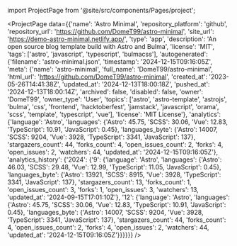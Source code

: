 
import ProjectPage from '@site/src/components/Pages/project';

<ProjectPage
    data={{'name': 'Astro Minimal', 'repository_platform': 'github', 'repository_url': 'https://github.com/DomeT99/astro-minimal', 'site_url': 'https://demo-astro-minimal.netlify.app/', 'type': 'app', 'description': 'An open source blog template build with Astro and Bulma', 'license': 'MIT', 'tags': ['astro', 'javascript', 'typescript', 'bulmacss'], 'autogenerated': {'filename': 'astro-minimal.json', 'timestamp': '2024-12-15T09:16:05Z', 'meta': {'name': 'astro-minimal', 'full_name': 'DomeT99/astro-minimal', 'html_url': 'https://github.com/DomeT99/astro-minimal', 'created_at': '2023-05-26T14:41:38Z', 'updated_at': '2024-12-13T18:00:18Z', 'pushed_at': '2024-12-13T18:00:14Z', 'archived': false, 'disabled': false, 'owner': 'DomeT99', 'owner_type': 'User', 'topics': ['astro', 'astro-template', 'astrojs', 'bulma', 'css', 'frontend', 'hacktoberfest', 'jamstack', 'javascript', 'orama', 'scss', 'template', 'typescript', 'vue'], 'license': 'MIT License'}, 'analytics': {'language': 'Astro', 'languages': {'Astro': 45.75, 'SCSS': 30.06, 'Vue': 12.83, 'TypeScript': 10.91, 'JavaScript': 0.45}, 'languages_byte': {'Astro': 14007, 'SCSS': 9204, 'Vue': 3928, 'TypeScript': 3341, 'JavaScript': 137}, 'stargazers_count': 44, 'forks_count': 4, 'open_issues_count': 2, 'forks': 4, 'open_issues': 2, 'watchers': 44, 'updated_at': '2024-12-15T09:16:05Z'}, 'analytics_history': {'2024': {'9': {'language': 'Astro', 'languages': {'Astro': 46.03, 'SCSS': 29.48, 'Vue': 12.99, 'TypeScript': 11.05, 'JavaScript': 0.45}, 'languages_byte': {'Astro': 13921, 'SCSS': 8915, 'Vue': 3928, 'TypeScript': 3341, 'JavaScript': 137}, 'stargazers_count': 13, 'forks_count': 1, 'open_issues_count': 3, 'forks': 1, 'open_issues': 3, 'watchers': 13, 'updated_at': '2024-09-15T17:01:10Z'}, '12': {'language': 'Astro', 'languages': {'Astro': 45.75, 'SCSS': 30.06, 'Vue': 12.83, 'TypeScript': 10.91, 'JavaScript': 0.45}, 'languages_byte': {'Astro': 14007, 'SCSS': 9204, 'Vue': 3928, 'TypeScript': 3341, 'JavaScript': 137}, 'stargazers_count': 44, 'forks_count': 4, 'open_issues_count': 2, 'forks': 4, 'open_issues': 2, 'watchers': 44, 'updated_at': '2024-12-15T09:16:05Z'}}}}}}
/>

